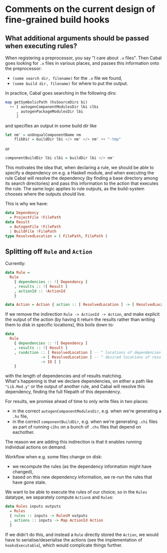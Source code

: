 
# Comments on the current design of fine-grained build hooks

## What additional arguments should be passed when executing rules?

When registering a preprocessor, you say "I care about `.x` files".
Then Cabal goes looking for `.x` files in various places, and passes
this information onto the preprocessor:
  - `(some search dir, filename)` for the `.x` file we found,
  - `(some build dir, filename)` for where to put the output.

In practice, Cabal goes searching in the following dirs:

```haskell
map getSymbolicPath (hsSourceDirs bi)
  ++ [ autogenComponentModulesDir lbi clbi
     , autogenPackageModulesDir lbi
     ]
```

and specifies an output in some build dir like

```haskell
let nm' = unUnqualComponentName nm
    flibDir = buildDir lbi </> nm' </> nm' ++ "-tmp"
```

or

```haskell
componentBuildDir lbi clbi = buildDir lbi </> nm'
```

This motivates the idea that, when declaring a rule, we should be able to
specify a dependency on e.g. a Haskell module, and when executing the rule
Cabal will resolve the dependency (by finding a base directory among its
search directories) and pass this information to the action that executes
the rule. The same logic applies to rule outputs, as the build-system chooses
where the outputs should live.

This is why we have:

```haskell
data Dependency
  = ProjectFile !FilePath
data Result
  = AutogenFile !FilePath
  | BuildFile !FilePath
type ResolvedLocation = ( FilePath, FilePath )
```

## Splitting off `Rule` and `Action`

Currently:

```haskell
data Rule =
  Rule
    { dependencies :: ![ Dependency ]
    , results :: ![ Result ]
    , actionId :: !ActionId
    }

data Action = Action { action :: [ ResolvedLocation ] -> [ ResolvedLocation ] -> IO () }
```

If we remove the indirection `Rule -> ActionId -> Action`, and make explicit
the output of the action (by having it return the results rather than
writing them to disk in specific locations), this boils down to:

```haskell
data
  Rule
    { dependencies :: ![ Dependency ]
    , results :: ![ Result ]
    , runAction :: [ ResolvedLocation ] -- ^ locations of dependencies
                -> [ ResolvedLocation ] -- ^ desired locations of results
                -> IO [ ]
    }
```

with the length of dependencies and of results matching.  
What's happening is that we declare dependencies, on either a path like
`"Lib.Mod.y"` or the output of another rule, and Cabal will resolve this
dependency, finding the full filepath of this dependency.

For results, we promise ahead of time to only write files in two places:

  - in the correct `autogenComponentModulesDir`, e.g. when we're generating a `.hs` file,
  - in the correct `componentBuildDir`, e.g. when we're generating `.chi` files
    as part of running `c2hs` on a bunch of `.chs` files that depend on eachother.

The reason we are adding this indirection is that it enables running individual
actions on demand.

Workflow when e.g. some files change on disk:

 - we recompute the rules (as the dependency information might have changed),
 - based on this new dependency information, we re-run the rules
   that have gone stale.

We want to be able to execute the rules of our choice; so in the `Rules`
datatype, we separately compute `Action`s and `Rule`s:

```haskell
data Rules inputs outputs
  = Rules
  { rules :: inputs -> RulesM outputs
  , actions :: inputs -> Map ActionId Action
  }
```

If we didn't do this, and instead a `Rule` directly stored the `Action`,
we would have to serialise/deserialise the actions (see the implementation
of `hooksExecutable`), which would complicate things further.
